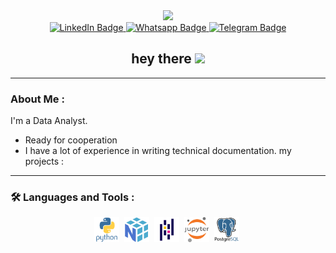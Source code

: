 <div id="header" align="center">
  <img src="https://media.giphy.com/media/v1.Y2lkPTc5MGI3NjExODJiMjhiODA5ZTg0NDg2YjZmM2Q2ZjNjMzFhMTc3OTE5MWViNGM0NiZjdD1z/2vN72ia7o9FWOxN8IL/giphy.gif" width="500"/>
</div>

<div id="badges" align="center">
  <a href="https://www.linkedin.com/in/elizaveta-gololobova-291126263/">
    <img src="https://img.shields.io/badge/LinkedIn-blue?style=flat-square&logo=linkedin&logoColor=white" alt="LinkedIn Badge"/>
  </a>
  
 <a href="https://wa.me/79315809055">
    <img src="https://img.shields.io/badge/Whatsapp-brightgreen?style=flat-square&logo=whatsapp&logoColor=white" alt="Whatsapp Badge"/>
  </a>
  
 <a href="https://t.me/elizavetagoo">
    <img src="https://img.shields.io/badge/Telegram-blue?style=flat-square&logo=telegram&logoColor=white" alt="Telegram Badge"/>
  </a>
  
</div>


<h2 align="center">
hey there
<img src="https://media.giphy.com/media/hvRJCLFzcasrR4ia7z/giphy.gif" width="30px"/>
</h2>

---

### About Me :

I'm a Data Analyst.
- Ready for cooperation
- I have a lot of experience in writing technical documentation.
my projects :

---

### :hammer_and_wrench: Languages and Tools :

<div id="Tools" align="center">
  <img src="https://github.com/devicons/devicon/blob/master/icons/python/python-original-wordmark.svg" title="Python" alt="Python" width="40" height="40"/>&nbsp;
  <img src="https://github.com/devicons/devicon/blob/master/icons/numpy/numpy-original.svg" title="numpy" alt="numpy" width="40" height="40"/>&nbsp;
  <img src="https://github.com/devicons/devicon/blob/master/icons/pandas/pandas-original.svg" title="pandas" alt="pandas" width="40" height="40"/>&nbsp;
  <img src="https://github.com/devicons/devicon/blob/master/icons/jupyter/jupyter-original-wordmark.svg" title="jupyter" alt="jupyter" width="40" height="40"/>&nbsp;
  <img src="https://github.com/devicons/devicon/blob/master/icons/postgresql/postgresql-original-wordmark.svg" title="Postgresql" alt="Postgresql" width="40" height="40"/>&nbsp;

  
</div>

